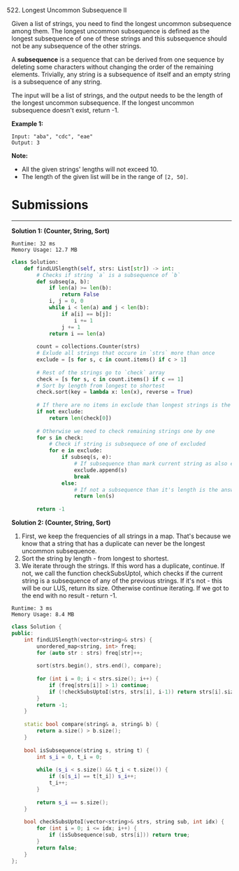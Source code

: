 522. Longest Uncommon Subsequence II

Given a list of strings, you need to find the longest uncommon subsequence among them. The longest uncommon subsequence is defined as the longest subsequence of one of these strings and this subsequence should not be any subsequence of the other strings.

A **subsequence** is a sequence that can be derived from one sequence by deleting some characters without changing the order of the remaining elements. Trivially, any string is a subsequence of itself and an empty string is a subsequence of any string.

The input will be a list of strings, and the output needs to be the length of the longest uncommon subsequence. If the longest uncommon subsequence doesn't exist, return -1.

**Example 1:**
```
Input: "aba", "cdc", "eae"
Output: 3
```

**Note:**

* All the given strings' lengths will not exceed 10.
* The length of the given list will be in the range of `[2, 50]`.

# Submissions
---
**Solution 1: (Counter, String, Sort)**
```
Runtime: 32 ms
Memory Usage: 12.7 MB
```
```python
class Solution:
    def findLUSlength(self, strs: List[str]) -> int:
        # Checks if string `a` is a subsequence of `b`
        def subseq(a, b):
            if len(a) >= len(b):
                return False
            i, j = 0, 0
            while i < len(a) and j < len(b):
                if a[i] == b[j]:
                    i += 1
                j += 1
            return i == len(a)
        
        count = collections.Counter(strs)
        # Exlude all strings that occure in `strs` more than once
        exclude = [s for s, c in count.items() if c > 1]
        
        # Rest of the strings go to `check` array
        check = [s for s, c in count.items() if c == 1]
        # Sort by length from longest to shortest
        check.sort(key = lambda x: len(x), reverse = True)
        
        # If there are no items in exclude than longest strings is the answer
        if not exclude:
            return len(check[0])
        
        # Otherwise we need to check remaining strings one by one
        for s in check:
            # Check if string is subsequece of one of excluded
            for e in exclude:
                if subseq(s, e):
                    # If subsequence than mark current string as also exluded and go to next one
                    exclude.append(s)
                    break
                else:
                    # If not a subsequence than it's length is the answer
                    return len(s)
        
        return -1
```

**Solution 2: (Counter, String, Sort)**

1. First, we keep the frequencies of all strings in a map. That's because we know that a string that has a duplicate can never be the longest uncommon subsequence.
1. Sort the string by length - from longest to shortest.
1. We iterate through the strings. If this word has a duplicate, continue.
  If not, we call the function checkSubsUptoI, which checks if the current string is a subsequence of any of the previous strings. 
  If it's not - this will be our LUS, return its size.
  Otherwise continue iterating.
  If we got to the end with no result - return -1.

```
Runtime: 3 ms
Memory Usage: 8.4 MB
```
```c++
class Solution {
public:
    int findLUSlength(vector<string>& strs) {
        unordered_map<string, int> freq;
        for (auto str : strs) freq[str]++;
        
        sort(strs.begin(), strs.end(), compare);
        
        for (int i = 0; i < strs.size(); i++) {
            if (freq[strs[i]] > 1) continue;
            if (!checkSubsUptoI(strs, strs[i], i-1)) return strs[i].size();
        }
        return -1;
    }
    
    static bool compare(string& a, string& b) {
        return a.size() > b.size();
    }
    
    bool isSubsequence(string s, string t) {
        int s_i = 0, t_i = 0;
        
        while (s_i < s.size() && t_i < t.size()) {
            if (s[s_i] == t[t_i]) s_i++; 
            t_i++;
        }
        
        return s_i == s.size();
    }
    
    bool checkSubsUptoI(vector<string>& strs, string sub, int idx) {
        for (int i = 0; i <= idx; i++) {
            if (isSubsequence(sub, strs[i])) return true;
        }
        return false;
    }
};
```
